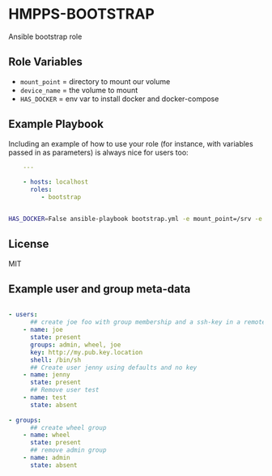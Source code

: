 HMPPS-BOOTSTRAP
=========

Ansible bootstrap role


Role Variables
--------------

 - `mount_point` = directory to mount our volume
 - `device_name` = the volume to mount
 - `HAS_DOCKER` = env var to install docker and docker-compose

Example Playbook
----------------

Including an example of how to use your role (for instance, with variables passed in as parameters) is always nice for users too:

```yaml
    ---
    
    - hosts: localhost
      roles:
         - bootstrap

```

```bash

HAS_DOCKER=False ansible-playbook bootstrap.yml -e mount_point=/srv -e device_name=/dev/sdbc
```
License
-------

MIT

Example user and group meta-data
--------------------------------
```yaml

- users:
      ## create joe foo with group membership and a ssh-key in a remote location
    - name: joe
      state: present
      groups: admin, wheel, joe
      key: http://my.pub.key.location
      shell: /bin/sh
      ## Create user jenny using defaults and no key
    - name: jenny
      state: present
      ## Remove user test
    - name: test
      state: absent
      
- groups:
      ## create wheel group
    - name: wheel
      state: present
      ## remove admin group
    - name: admin
      state: absent
```

